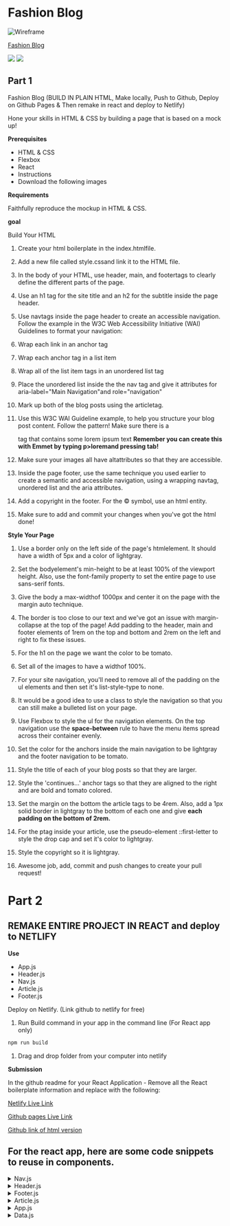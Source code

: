 # Fashion Blog 

![Wireframe](./images/blog.png)

[Fashion Blog](https://sfs-flex-evelyn.herokuapp.com/react/week-19/day-3/hw)

![](./images/blog-image-1.jpeg)
![](./images/blog-image-2.jpeg)

## Part 1

Fashion Blog (BUILD IN PLAIN HTML, Make locally, Push to Github, Deploy on Github Pages & Then remake in react and deploy to Netlify)

Hone your skills in HTML & CSS by building a page that is based on a mock up!


**Prerequisites**

* HTML & CSS
* Flexbox
* React
* Instructions
* Download the following images

 

**Requirements**

Faithfully reproduce the mockup in HTML & CSS.

**goal**

Build Your HTML

1. Create your html boilerplate in the index.htmlfile.

1. Add a new file called style.cssand link it to the HTML file.

1. In the body of your HTML, use header, main, and footertags to clearly define the different parts of the page.

1. Use an h1 tag for the site title and an h2 for the subtitle inside the page header.

1. Use navtags inside the page header to create an accessible navigation. Follow the example in the W3C Web Accessibility Initiative (WAI) Guidelines to format your navigation:

1. Wrap each link in an anchor tag

1. Wrap each anchor tag in a list item

1. Wrap all of the list item tags in an unordered list tag

1. Place the unordered list inside the the nav tag and give it attributes for aria-label="Main Navigation"and role="navigation"

1. Mark up both of the blog posts using the articletag.

1. Use this W3C WAI Guideline example, to help you structure your blog post content. Follow the pattern! Make sure there is a <p> tag that contains some lorem ipsum text **Remember you can create this with Emmet by typing p>loremand pressing tab!**

1. Make sure your images all have altattributes so that they are accessible.

1. Inside the page footer, use the same technique you used earlier to create a semantic and accessible navigation, using a wrapping navtag, unordered list and the aria attributes.

1. Add a copyright in the footer. For the © symbol, use an html entity.

1. Make sure to add and commit your changes when you've got the html done!

**Style Your Page**

1. Use a border only on the left side of the page's htmlelement. It should have a width of 5px and a color of lightgray.

1. Set the bodyelement's min-height to be at least 100% of the viewport height. Also, use the font-family property to set the entire page to use sans-serif fonts.

1. Give the body a max-widthof 1000px and center it on the page with the margin auto technique.

1. The border is too close to our text and we've got an issue with margin-collapse at the top of the page! Add padding to the header, main and footer elements of 1rem on the top and bottom and 2rem on the left and right to fix these issues.

1. For the h1 on the page we want the color to be tomato.

1. Set all of the images to have a widthof 100%.

1. For your site navigation, you'll need to remove all of the padding on the ul elements and then set it's list-style-type to none. 

1. It would be a good idea to use a class to style the navigation so that you can still make a bulleted list on your page. 

1. Use Flexbox to style the ul for the navigation elements. On the top navigation use the **space-between** rule to have the menu items spread across their container evenly. 

1. Set the color for the anchors inside the main navigation to be lightgray and the footer navigation to be tomato.

1. Style the title of each of your blog posts so that they are larger.

1. Style the 'continues...' anchor tags so that they are aligned to the right and are bold and tomato colored.

1. Set the margin on the bottom the article tags to be 4rem. Also, add a 1px solid border in lightgray to the bottom of each one and give **each padding on the bottom of 2rem.**

1. For the ptag inside your article, use the pseudo-element ::first-letter to style the drop cap and set it's color to lightgray.

1. Style the copyright so it is lightgray.

1. Awesome job, add, commit and push changes to create your pull request!

# Part 2

## REMAKE ENTIRE PROJECT IN REACT and deploy to NETLIFY

**Use** 

* App.js 
* Header.js 
* Nav.js 
* Article.js
* Footer.js

Deploy on Netlify. (Link github to netlify for free)

1. Run Build command in your app in the command line (For React app only)

```js
npm run build
```

1. Drag and drop folder from your computer into netlify

**Submission**

In the github readme for your React Application - Remove all the React boilerplate information and replace with the following:

[Netlify Live Link](https://sfs-flex-evelyn.herokuapp.com/react/week-19/day-3/hw)

[Github pages Live Link](https://sfs-flex-evelyn.herokuapp.com/react/week-19/day-3/hw)

[Github link of html version](https://sfs-flex-evelyn.herokuapp.com/react/week-19/day-3/hw)

## For the react app, here are some code snippets to reuse in components.

<details>
     <summary>Nav.js</summary>

```js
export default function Nav(props) {
	return (

                    <nav class= "navs"aria-label="Main Navigation" role="navigation">
          <ul>
            <li class="headerLink"><a href="/">Women's</a></li>
            <li class="headerLink"><a href="/">Men's</a></li>
            <li class="headerLink"><a href="/">On the Street</a></li>
            <li class="headerLink"><a href="/">TheCatwalk</a></li>
            <li class="headerLink"><a href="/">AdWatch</a></li>
            <li class="headerLink"><a href="/">About</a></li>
          </ul>
        </nav>

               );
          }
```
</details>

<details>
     <summary>Header.js</summary>

```js
export default function Header(props) {
	return (
		<header className="app-header">
			<h1 className="header">{props.name}</h1>
               <h2 class ="subheader">Better-Dressed People</h2>
          </header>
	);
}

```
</details>

<details>
     <summary>Footer.js</summary>

```js
export default function Footer(props) {
     return (
          <footer>

               <h6 class="copyWrite">&copy Valet, Industries, Inc</h6>

          </footer>
          )
}
```
</details>

<details>
     <summary>Article.js</summary>

```js
export default function Article(props) {
	return (

<div class="box">
    <h2 class="date">12/11/22</h2>
    <h1 class="blogHeader">On the Street in Brooklyn</h1>
    <a ><img alt="Girl in red" src="./images/blog-image-1.jpeg"></a>
     <p class="post">I love how this red dress so unconsciously contrasts with the vibrant azure, in order to bring our eyes back to the sky. Despite this attempt to cancel the artificial, the girl is hollow; irreverent of the blue sky, only finding the smog of the filthy sidewalk. Vanity. love how this red dress so unconsciously contrasts with the vibrant azure, in order to bring our eyes back to the sky. Despite this attempt to cancel the artificial, the girl is hollow; irreverent of the blue sky, only finding the smog of the filthy sidewalk. Vanity. I love how this red dress so unconsciously contrasts with the vibrant azure, in order to bring our eyes back to the sky. Despite this attempt to cancel the artificial, the girl is hollow; irreverent of the blue sky, only finding the smog of the filthy sidewalk. Vanih how     love how this red dress so unconsciously contrasts with the vibrant azure, in order to bring our eyes back to the sky. Despite this attempt to cancel the artificial, the girl is hollow; irreverent of the blue sky, only finding the smog of the filthy sidewalk. Vanith how     love how this red dress so unconsciously contrasts with the vibrant azure, in order to bring our eyes back to the sky. Despite this attempt to cancel the artificial, the girl is hollow; irreverent of the blue sky, only finding the smog of the filthy sidewalk. Vanith how     love how this red dress so unconsciously contrasts with the vibrant azure, in order to bring our eyes back to the sky. Despite this attempt to cancel the artificial, the girl is hollow; irreverent of the blue sky, only finding the smog of the filthy sidewalk. Vanith how     love how this red dress so unconsciously contrasts with the vibrant azure, in order to bring our eyes back to the sky. Despite this attempt to cancel the artificial, the girl is hollow; irreverent of the blue sky, only finding the smog of the filthy sidewalk. Vanith how     love how this red dress so unconsciously contrasts with the vibrant azure, in order to bring our eyes back to the sky. Despite this attempt to cancel the artificial, the girl is hollow; irreverent of the blue sky, only finding the smog of the filthy sidewalk. Vanith how     love how this red dress so unconsciously contrasts with the vibrant azure, in order to bring our eyes back to the sky. Despite this attempt to cancel the artificial, the girl is hollow; irreverent of the blue sky, only finding the smog of the filthy sidewalk. Vanith how     love how this red dress so unconsciously contrasts with the vibrant azure, in order to bring our eyes back to the sky. Despite this attempt to cancel the artificial, the girl is hollow; irreverent of the blue sky, only finding the smog of the filthy sidewalk. Vanith how     love how this red dress so unconsciously contrasts with the vibrant azure, in order to bring our eyes back to the sky. Despite this attempt to cancel the artificial, the girl is hollow; irreverent of the blue sky, only finding the smog of the filthy sidewalk. Vanith how     love how this red dress so unconsciously contrasts with the vibrant azure, in order to bring our eyes back to the sky. Despite this attempt to cancel the artificial, the girl is hollow; irreverent of the blue sky, only finding the smog of the filthy sidewalk. Vanith how.Lorem ipsum dolor sit amet consectetur, adipisicing elit. Corporis cum nisi nemo libero molestiae ab amet est minus maxime laudantium? Ab explicabo obcaecati hic animi iure voluptate distinctio suscipit laborum.</p>
     <h5>Continue...</h5> 
</div>

)
}

```
</details>

<details>
     <summary>App.js</summary>

```js
import React from 'react';
import '../styles.css';
//import card1
import Header from './Header';
import Nav from './Nav';
import Article from './Article';
import Footer from './Footer';

import blogEntries from './data';
// blogEntries = [{}, {img: '', title: '', text: '', url: ''}]
console.log('this is blogEntries', blogEntries);

export default function App(props) {
	// LOOP OVER THE ARRAY OF DATA AND CREATE A CARD FOR EACH OBJECT
	// ARRAY METHODS: .forEach, .filter, .reduce
	// .map( (element, indexPos))
	const cards = blogEntries.map((ele, index) => {
		return (
			<Card
				// img={ele.img}
				// title={ele.title}
				// text={ele.text}
				// url={ele.url}
				{...ele}
				key={index}
			/>
		);
	});

	var newCards = console.log('this is cards', cards);

	return (
		<div className="App">
			<Header>Bootstrap Cards To Component Example</h1>
			<section className="cards">
				<Form />
				{cards}
			</section>
		</div>
	);
}
```
</details>
<details>
     <summary>Data.js</summary>

```js
export default [
	{
		date: '11/20/2021',
		blogHeader: 'On the Street in Brooklyn',
		image: 'https://www.serebii.net/xy/pokemon/712.png',
		post: 'I love how this red dress so unconsciously contrasts with the vibrant azure, in order to bring our eyes back to the sky. Despite this attempt to cancel the artificial, the girl is hollow; irreverent of the blue sky, only finding the smog of the filthy sidewalk. Vanity. love how this red dress so unconsciously contrasts with the vibrant azure, in order to bring our eyes back to the sky. Despite this attempt to cancel the artificial, the girl is hollow; irreverent of the blue sky, only finding the smog of the filthy sidewalk. Vanity. I love how this red dress so unconsciously contrasts with the vibrant azure, in order to bring our eyes back to the sky. Despite this attempt to cancel the artificial, the girl is hollow; irreverent of the blue sky, only finding the smog of the filthy sidewalk. Vanih how love how this red dress so unconsciously contrasts with the vibrant azure, in order to bring our eyes back to the sky. Despite this attempt to cancel the artificial, the girl is hollow; irreverent of the blue sky, only finding the smog of the filthy sidewalk. Vanith how love how this red dress so unconsciously contrasts with the vibrant azure, in order to bring our eyes back to the sky. Despite this attempt to cancel the artificial, the girl is hollow; irreverent of the blue sky, only finding the smog of the filthy sidewalk. Vanith how love how this red dress so unconsciously contrasts with the vibrant azure, in order to bring our eyes back to the sky. Despite this attempt to cancel the artificial, the girl is hollow; irreverent of the blue sky, only finding the smog of the filthy sidewalk. Vanith how love how this red dress so unconsciously contrasts with the vibrant azure, in order to bring our eyes back to the sky. Despite this attempt to cancel the artificial, the girl is hollow; irreverent of the blue sky, only finding the smog of the filthy sidewalk. Vanith how love how this red dress so unconsciously contrasts with the vibrant azure, in order to bring our eyes back to the sky. Despite this attempt to cancel the artificial, the girl is hollow; irreverent of the blue sky, only finding the smog of the filthy sidewalk. Vanith how love how this red dress so unconsciously contrasts with the vibrant azure, in order to bring our eyes back to the sky. Despite this attempt to cancel the artificial, the girl is hollow; irreverent of the blue sky, only finding the smog of the filthy sidewalk. Vanith how love how this red dress so unconsciously contrasts with the vibrant azure, in order to bring our eyes back to the sky. Despite this attempt to cancel the artificial, the girl is hollow; irreverent of the blue sky, only finding the smog of the filthy sidewalk. Vanith how love how this red dress so unconsciously contrasts with the vibrant azure, in order to bring our eyes back to the sky. Despite this attempt to cancel the artificial, the girl is hollow; irreverent of the blue sky, only finding the smog of the filthy sidewalk. Vanith how love how this red dress so unconsciously contrasts with the vibrant azure, in order to bring our eyes back to the sky. Despite this attempt to cancel the artificial, the girl is hollow; irreverent of the blue sky, only finding the smog of the filthy sidewalk. Vanith how.Lorem ipsum dolor sit amet consectetur, adipisicing elit. Corporis cum nisi nemo libero molestiae ab amet est minus maxime laudantium? Ab explicabo obcaecati hic animi iure voluptate distinctio suscipit laborum.'
	},{
		date: '11/11/202',
		blogHeader: 'Vintage in Vogue',
		image: 'https://www.serebii.net/xy/pokemon/712.png',
		post: 'I love this vision of vintage. A few kids having som classy fun at the nightclub. Rather than a loud, big band, they opt for something a little more refined. I love how this red dress so unconsciously contrasts with the vibrant azure, in order to bring our eyes back to the sky. Despite this attempt to cancel the artificial, the girl is hollow; irreverent of the blue sky, only finding the smog of the filthy sidewalk. Vanity. love how this red dress so unconsciously contrasts with the vibrant azure, in order to bring our eyes back to the sky. Despite this attempt to cancel the artificial, the girl is hollow; irreverent of the blue sky, only finding the smog of the filthy sidewalk. Vanity. I love how this red dress so unconsciously contrasts with the vibrant azure, in order to bring our eyes back to the sky. Despite this attempt to cancel the artificial, the girl is hollow; irreverent of the blue sky, only finding the smog of the filthy sidewalk. Vanih how love how this red dress so unconsciously contrasts with the vibrant azure, in order to bring our eyes back to the sky. Despite this attempt to cancel the artificial, the girl is hollow; irreverent of the blue sky, only finding the smog of the filthy sidewalk. Vanith how love how this red dress so unconsciously contrasts with the vibrant azure, in order to bring our eyes back to the sky. Despite this attempt to cancel the artificial, the girl is hollow; irreverent of the blue sky, only finding the smog of the filthy sidewalk. Vanith how love how this red dress so unconsciously contrasts with the vibrant azure, in order to bring our eyes back to the sky. Despite this attempt to cancel the artificial, the girl is hollow; irreverent of the blue sky, only finding the smog of the filthy sidewalk. Vanith how love how this red dress so unconsciously contrasts with the vibrant azure, in order to bring our eyes back to the sky. Despite this attempt to cancel the artificial, the girl is hollow; irreverent of the blue sky, only finding the smog of the filthy sidewalk. Vanith how love how this red dress so unconsciously contrasts with the vibrant azure, in order to bring our eyes back to the sky. Despite this attempt to cancel the artificial, the girl is hollow; irreverent of the blue sky, only finding the smog of the filthy sidewalk. Vanith how love how this red dress so unconsciously contrasts with the vibrant azure, in order to bring our eyes back to the sky. Despite this attempt to cancel the artificial, the girl is hollow; irreverent of the blue sky, only finding the smog of the filthy sidewalk. Vanith how love how this red dress so unconsciously contrasts with the vibrant azure, in order to bring our eyes back to the sky. Despite this attempt to cancel the artificial, the girl is hollow; irreverent of the blue sky, only finding the smog of the filthy sidewalk. Vanith how love how this red dress so unconsciously contrasts with the vibrant azure, in order to bring our eyes back to the sky. Despite this attempt to cancel the artificial, the girl is hollow; irreverent of the blue sky, only finding the smog of the filthy sidewalk. Vanith how love how this red dress so unconsciously contrasts with the vibrant azure, in order to bring our eyes back to the sky. Despite this attempt to cancel the artificial, the girl is hollow; irreverent of the blue sky, only finding the smog of the filthy sidewalk. Vanith how.Lorem ipsum dolor sit amet consectetur, adipisicing elit. Corporis cum nisi nemo libero molestiae ab amet est minus maxime laudantium? Ab explicabo obcaecati hic animi iure voluptate distinctio suscipit laborum.'
	
	},{
		date: 'Bergmite',
		blogHeader: 'https://www.serebii.net/xy/pokemon/712.png',
		image: 'VP',
		post: '(207) 555-1234'
	},{
		date: 'Bergmite',
		blogHeader: 'https://www.serebii.net/xy/pokemon/712.png',
		image: 'VP',
		post: '(207) 555-1234'
	},{
		date: 'Bergmite',
		blogHeader: 'https://www.serebii.net/xy/pokemon/712.png',
		image: 'VP',
		post: '(207) 555-1234'
	},{
		date: 'Bergmite',
		blogHeader: 'https://www.serebii.net/xy/pokemon/712.png',
		image: 'VP',
		post: '(207) 555-1234'
	},{
		date: 'Bergmite',
		blogHeader: 'https://www.serebii.net/xy/pokemon/712.png',
		image: 'VP',
		post: '(207) 555-1234'
	},{
		date: 'Bergmite',
		blogHeader: 'https://www.serebii.net/xy/pokemon/712.png',
		image: 'VP',
		post: '(207) 555-1234'
	}
]
```
</details>



